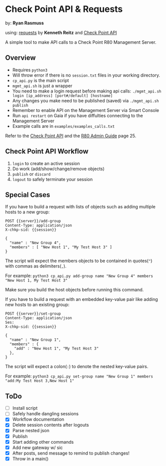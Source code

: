 # Check Point API & Requests

by: **Ryan Rasmuss**

using: [requests](https://github.com/requests) by **Kenneth Reitz** and [Check Point API](https://github.com/checkpointsw)

A simple tool to make API calls to a Check Point R80 Management Server.

## Overview

- Requires ``python3``
- Will throw error if there is no ``session.txt`` files in your working directory.
- ``cp_api.py`` is the main script
- ``mgmt_api.sh`` is just a wrapper 
- You need to make a login request before making api calls: ``./mgmt_api.sh login [ip_address] [port#/default] [hostname]``
- Any changes you make need to be published (saved) via ``./mgmt_api.sh publish``
- Remember to enable API on the Management Server via Smart Console
- Run ``api restart`` on Gaia if you have diffulties connecting to the Management Server
- Example calls are in ``examples/examples_calls.txt``

Refer to the [Check Point API](https://sc1.checkpoint.com/documents/latest/APIs/index.html#introduction~v1.2%20) and the [R80 Admin Guide](http://dl3.checkpoint.com/paid/29/29ba43867b6b7fc08559fadbcf2226fc/CP_R80.10_SecurityManagement_AdminGuide.pdf?HashKey=1534827596_41e9be562f6a20ffdca38a53c306430d&xtn=.pdf) page 25.

## Check Point API Workflow

1. ``login`` to create an active session
2. Do work (add/show/change/remove objects)
3. ``publish`` or ``discard``
4. ``logout`` to safely terminate your session

## Special Cases

If you have to build a request with lists of objects such as adding multiple hosts to a new group:

```shell
POST {{server}}/add-group
Content-Type: application/json
X-chkp-sid: {{session}}

{
  "name" : "New Group 4",
  "members" : [ "New Host 1", "My Test Host 3" ]
}
```

The script will expect the members objects to be contained in quotes(``"``) with commas as delimiters(``,``). 

For example: ``python3 cp_api.py add-group name "New Group 4" members "New Host 1, My Test Host 3"``

Make sure you build the host objects before running this command.


If you have to build a request with an embedded key-value pair like adding new hosts to an existing group:

```shell
POST {{server}}/set-group
Content-Type: application/json
Ses: 
X-chkp-sid: {{session}}

{
  "name" : "New Group 1",
  "members" : {
    "add" : "New Host 1", "My Test Host 3"
  },
}
```

The script will expect a colon(``:``) to denote the nested key-value pairs.

For example: ``python3 cp_api.py set-group name "New Group 1" members "add:My Test Host 3,New Host 1"``


## ToDo

- [ ] Install script
- [ ] Safely handle dangling sessions
- [x] Workflow documentation
- [x] Delete session contents after logouts
- [x] Parse nested json
- [x] Publish
- [x] Start adding other commands
- [x] Add new gateway w/ sic
- [x] After posts, send message to remind to publish changes!
- [x] Throw in a main()
